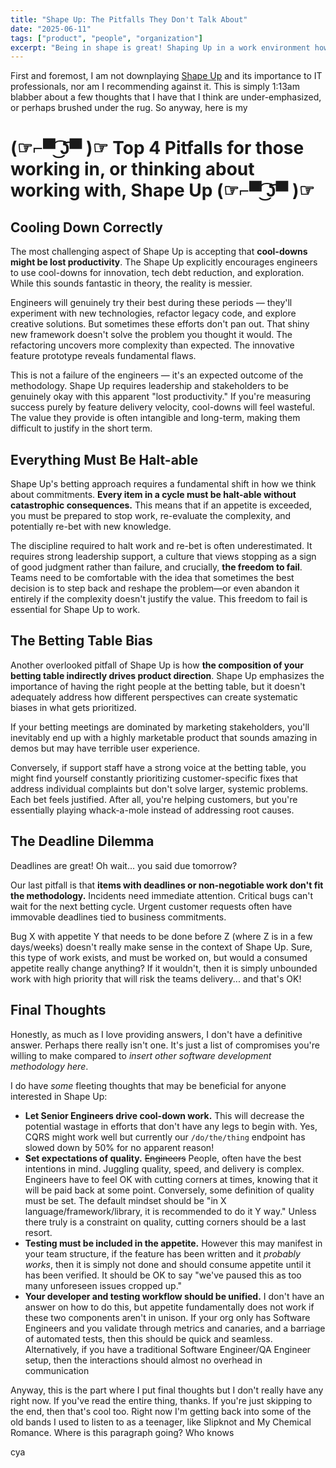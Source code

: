 ```yaml
---
title: "Shape Up: The Pitfalls They Don't Talk About"
date: "2025-06-11"
tags: ["product", "people", "organization"]
excerpt: "Being in shape is great! Shaping Up in a work environment however? Could be a good idea but sometimes it may be bad. Don't blink as you read this thrilling, seat clenching, post on the pitfalls of Shape Up"
---
```


First and foremost, I am not downplaying [Shape Up](https://basecamp.com/shapeup) and its importance to IT professionals, nor am I recommending against it. This is simply 1:13am blabber about a few thoughts that I have that I think are under-emphasized, or perhaps brushed under the rug. So anyway, here is my

# **(☞⌐▀͡ ͜ʖ͡▀ )☞ Top 4 Pitfalls for those working in, or thinking about working with, Shape Up (☞⌐▀͡ ͜ʖ͡▀ )☞**

## Cooling Down Correctly

The most challenging aspect of Shape Up is accepting that **cool-downs might be lost productivity**. The Shape Up explicitly encourages engineers to use cool-downs for innovation, tech debt reduction, and exploration. While this sounds fantastic in theory, the reality is messier.

Engineers will genuinely try their best during these periods — they'll experiment with new technologies, refactor legacy code, and explore creative solutions. But sometimes these efforts don't pan out. That shiny new framework doesn't solve the problem you thought it would. The refactoring uncovers more complexity than expected. The innovative feature prototype reveals fundamental flaws.

This is not a failure of the engineers — it's an expected outcome of the methodology. Shape Up requires leadership and stakeholders to be genuinely okay with this apparent "lost productivity." If you're measuring success purely by feature delivery velocity, cool-downs will feel wasteful. The value they provide is often intangible and long-term, making them difficult to justify in the short term.

## Everything Must Be Halt-able

Shape Up's betting approach requires a fundamental shift in how we think about commitments. **Every item in a cycle must be halt-able without catastrophic consequences.** This means that if an appetite is exceeded, you must be prepared to stop work, re-evaluate the complexity, and potentially re-bet with new knowledge.

The discipline required to halt work and re-bet is often underestimated. It requires strong leadership support, a culture that views stopping as a sign of good judgment rather than failure, and crucially, **the freedom to fail**. Teams need to be comfortable with the idea that sometimes the best decision is to step back and reshape the problem—or even abandon it entirely if the complexity doesn't justify the value. This freedom to fail is essential for Shape Up to work.

## The Betting Table Bias

Another overlooked pitfall of Shape Up is how **the composition of your betting table indirectly drives product direction**. Shape Up emphasizes the importance of having the right people at the betting table, but it doesn't adequately address how different perspectives can create systematic biases in what gets prioritized.

If your betting meetings are dominated by marketing stakeholders, you'll inevitably end up with a highly marketable product that sounds amazing in demos but may have terrible user experience.

Conversely, if support staff have a strong voice at the betting table, you might find yourself constantly prioritizing customer-specific fixes that address individual complaints but don't solve larger, systemic problems. Each bet feels justified. After all, you're helping customers, but you're essentially playing whack-a-mole instead of addressing root causes.

## The Deadline Dilemma

Deadlines are great! Oh wait... you said due tomorrow?

Our last pitfall is that **items with deadlines or non-negotiable work don't fit the methodology.** Incidents need immediate attention. Critical bugs can't wait for the next betting cycle. Urgent customer requests often have immovable deadlines tied to business commitments.

Bug X with appetite Y that needs to be done before Z (where Z is in a few days/weeks) doesn't really make sense in the context of Shape Up. Sure, this type of work exists, and must be worked on, but would a consumed appetite really change anything? If it wouldn't, then it is simply unbounded work with high priority that will risk the teams delivery... and that's OK!

## Final Thoughts

Honestly, as much as I love providing answers, I don't have a definitive answer. Perhaps there really isn't one. It's just a list of compromises you're willing to make compared to _insert other software development methodology here_.

I do have _some_ fleeting thoughts that may be beneficial for anyone interested in Shape Up:

- **Let Senior Engineers drive cool-down work.** This will decrease the potential wastage in efforts that don't have any legs to begin with. Yes, CQRS might work well but currently our `/do/the/thing` endpoint has slowed down by 50% for no apparent reason!
- **Set expectations of quality.** ~~Engineers~~ People, often have the best intentions in mind. Juggling quality, speed, and delivery is complex. Engineers have to feel OK with cutting corners at times, knowing that it will be paid back at some point. Conversely, some definition of quality must be set. The default mindset should be "in X language/framework/library, it is recommended to do it Y way." Unless there truly is a constraint on quality, cutting corners should be a last resort.
- **Testing must be included in the appetite.** However this may manifest in your team structure, if the feature has been written and it *probably works*, then it is simply not done and should consume appetite until it has been verified. It should be OK to say "we've paused this as too many unforeseen issues cropped up."
- **Your developer and testing workflow should be unified.** I don't have an answer on how to do this, but appetite fundamentally does not work if these two components aren't in unison. If your org only has Software Engineers and you validate through metrics and canaries, and a barriage of automated tests, then this should be quick and seamless. Alternatively, if you have a traditional Software Engineer/QA Engineer setup, then the interactions should almost no overhead in communication

Anyway, this is the part where I put final thoughts but I don't really have any right now. If you've read the entire thing, thanks. If you're just skipping to the end, then that's cool too. Right now I'm getting back into some of the old bands I used to listen to as a teenager, like Slipknot and My Chemical Romance. Where is this paragraph going? Who knows

cya
